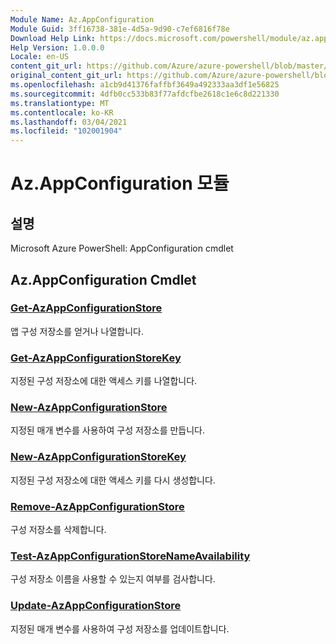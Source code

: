 ```yaml
---
Module Name: Az.AppConfiguration
Module Guid: 3ff16738-381e-4d5a-9d90-c7ef6816f78e
Download Help Link: https://docs.microsoft.com/powershell/module/az.appconfiguration
Help Version: 1.0.0.0
Locale: en-US
content_git_url: https://github.com/Azure/azure-powershell/blob/master/src/AppConfiguration/help/Az.AppConfiguration.md
original_content_git_url: https://github.com/Azure/azure-powershell/blob/master/src/AppConfiguration/help/Az.AppConfiguration.md
ms.openlocfilehash: a1cb9d41376faffbf3649a492333aa3df1e56825
ms.sourcegitcommit: 4dfb0cc533b83f77afdcfbe2618c1e6c8d221330
ms.translationtype: MT
ms.contentlocale: ko-KR
ms.lasthandoff: 03/04/2021
ms.locfileid: "102001904"
---
```

# Az.AppConfiguration 모듈
## 설명
Microsoft Azure PowerShell: AppConfiguration cmdlet

## Az.AppConfiguration Cmdlet
### [Get-AzAppConfigurationStore](Get-AzAppConfigurationStore.md)
앱 구성 저장소를 얻거나 나열합니다.

### [Get-AzAppConfigurationStoreKey](Get-AzAppConfigurationStoreKey.md)
지정된 구성 저장소에 대한 액세스 키를 나열합니다.

### [New-AzAppConfigurationStore](New-AzAppConfigurationStore.md)
지정된 매개 변수를 사용하여 구성 저장소를 만듭니다.

### [New-AzAppConfigurationStoreKey](New-AzAppConfigurationStoreKey.md)
지정된 구성 저장소에 대한 액세스 키를 다시 생성합니다.

### [Remove-AzAppConfigurationStore](Remove-AzAppConfigurationStore.md)
구성 저장소를 삭제합니다.

### [Test-AzAppConfigurationStoreNameAvailability](Test-AzAppConfigurationStoreNameAvailability.md)
구성 저장소 이름을 사용할 수 있는지 여부를 검사합니다.

### [Update-AzAppConfigurationStore](Update-AzAppConfigurationStore.md)
지정된 매개 변수를 사용하여 구성 저장소를 업데이트합니다.

